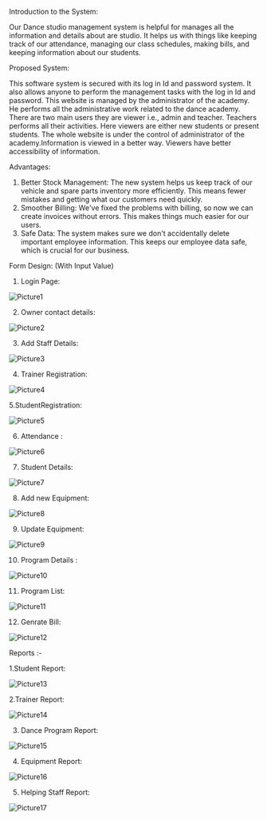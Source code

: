 Introduction to the System:

  Our  Dance studio management system is helpful for manages all the information and details about are studio. It helps us with things like keeping track of our attendance, managing our class schedules, making bills, and keeping information about our students.

Proposed System:

This software system is secured with its log in Id and password system. It also allows anyone to perform the management tasks with the log in Id and password. This website is managed by the administrator of the academy. He performs all the administrative work related to the dance academy. There are two main users they are viewer i.e., admin and teacher. Teachers performs all their activities. Here viewers are either new students or present students. The whole website is under the control of administrator of the academy.Information is viewed in a better way. Viewers have better accessibility of information.

Advantages:
1. Better Stock Management: The new system helps us keep track of our vehicle and spare parts inventory more efficiently. This means fewer mistakes and getting what our customers need quickly.
2. Smoother Billing: We've fixed the problems with billing, so now we can create invoices without errors. This makes things much easier for our users.
3. Safe Data: The system makes sure we don't accidentally delete important employee information. This keeps our employee data safe, which is crucial for our business.

Form Design:  (With Input Value)

1. Login Page:
   
![Picture1](https://github.com/user-attachments/assets/6a567122-fd58-4bc3-bb01-10335bf1551f)
  
2. Owner contact details:

![Picture2](https://github.com/user-attachments/assets/11a18cee-5d24-437e-9311-27afded26013)

3. Add Staff Details: 

![Picture3](https://github.com/user-attachments/assets/77d5df08-df76-4617-a899-08dee3dab2f9)

4. Trainer Registration: 

![Picture4](https://github.com/user-attachments/assets/0391d0a8-38e8-4448-9095-7217f9dd8af0)

5.StudentRegistration:

![Picture5](https://github.com/user-attachments/assets/57969603-0a69-4c37-999c-603bd42a3a52)

6. Attendance :

![Picture6](https://github.com/user-attachments/assets/f80d95f7-a4a0-48ba-853a-4cc5411025e4)

7. Student Details:

![Picture7](https://github.com/user-attachments/assets/c1791e3a-5ddd-451d-9290-11be7030f6fc)

8. Add new Equipment: 

![Picture8](https://github.com/user-attachments/assets/3cd3a6b5-5e61-4df3-9819-4c89809e2b42)

9. Update Equipment: 

![Picture9](https://github.com/user-attachments/assets/d6be7d4d-cbc8-43da-8a53-4b760874c21e)

10. Program Details :

![Picture10](https://github.com/user-attachments/assets/03939fb9-6ae9-4605-8afa-36ef05e38e56)

11. Program List:

![Picture11](https://github.com/user-attachments/assets/20a213ae-ff52-4500-b4e8-49d78ef25227)

12. Genrate Bill:
  
![Picture12](https://github.com/user-attachments/assets/3cfe3725-82fa-4920-8644-c09a818d622c)


Reports :-



1.Student Report: 

![Picture13](https://github.com/user-attachments/assets/defc971f-d4dd-4c17-b01f-6b5ec5a8865f)

2.Trainer Report:

![Picture14](https://github.com/user-attachments/assets/eebbfdfe-8078-48a0-b12f-42737f346af1)

3. Dance Program Report:
   
![Picture15](https://github.com/user-attachments/assets/8b7c9fef-7d31-4034-a0a1-f97da121c1b3)

4. Equipment Report:

![Picture16](https://github.com/user-attachments/assets/c52c5701-113d-47fb-82ec-084a6ff02d3e)

5. Helping Staff Report:

![Picture17](https://github.com/user-attachments/assets/46eaca56-8fe3-4779-af48-1bc4d5b62db7)
